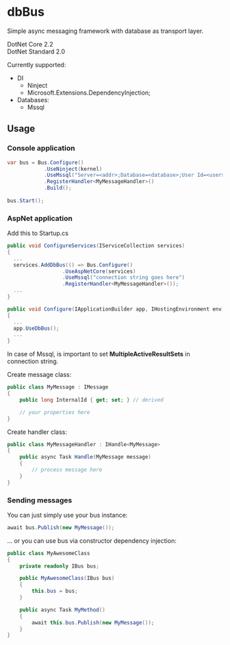 # dbBus

Simple async messaging framework with database as transport layer.

DotNet Core 2.2  
DotNet Standard 2.0


Currently supported:
* DI
  - Ninject
  - Microsoft.Extensions.DependencyInjection;
* Databases: 
  - Mssql

## Usage
### Console application
``` C#
var bus = Bus.Configure()
            .UseNinject(kernel)
            .UseMssql("Server=<addr>;Database=<database>;User Id=<user>;Password=<password>;MultipleActiveResultSets=true;"))
            .RegisterHandler<MyMessageHandler>()
            .Build();
            
bus.Start();
```
### AspNet application
Add this to Startup.cs
``` C#
public void ConfigureServices(IServiceCollection services)
{
  ...
  services.AddDbBus(() => Bus.Configure()
                  .UseAspNetCore(services)
                  .UseMssql("connection string goes here")
                  .RegisterHandler<MyMessageHandler>());
  ...
}

public void Configure(IApplicationBuilder app, IHostingEnvironment env)
{
  ...
  app.UseDbBus();
  ...
}
```
In case of Mssql, is important to set **MultipleActiveResultSets** in connection string.

Create message class:
``` C#
public class MyMessage : IMessage
{
    public long InternalId { get; set; } // derived

    // your properties here
}
``` 
Create handler class:
``` C#
public class MyMessageHandler : IHandle<MyMessage>
{
    public async Task Handle(MyMessage message)
    {
        // process message here
    }
}
```

### Sending messages
You can just simply use your bus instance:
``` C#
await bus.Publish(new MyMessage());
```
... or you can use bus via constructor dependency injection:

``` C#
public class MyAwesomeClass
{
    private readonly IBus bus;

    public MyAwesomeClass(IBus bus)
    {
        this.bus = bus;
    }

    public async Task MyMethod()
    {
        await this.bus.Publish(new MyMessage());
    }
}
```
